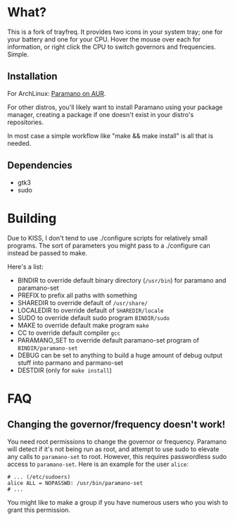 What?
=====
This is a fork of trayfreq. It provides two icons in your system tray; one for your battery and one for your CPU.
Hover the mouse over each for information, or right click the CPU to switch governors and frequencies.
Simple.


Installation
------------
For ArchLinux: [Paramano on AUR](https://aur.archlinux.org/packages/paramano/).

For other distros, you'll likely want to install Paramano using your package manager, creating a package if one doesn't exist in your distro's repositories.

In most case a simple workflow like "make && make install" is all that is needed.


Dependencies
------------

* gtk3
* sudo


Building
========
Due to KISS, I don't tend to use ./configure scripts for relatively small programs.
The sort of parameters you might pass to a ./configure can instead be passed to make.

Here's a list:

* BINDIR to override default binary directory (`/usr/bin`) for paramano and paramano-set
* PREFIX to prefix all paths with something
* SHAREDIR to override default of `/usr/share/`
* LOCALEDIR to override default of `SHAREDIR/locale`
* SUDO to override default sudo program `BINDIR/sudo`
* MAKE to override default make program `make`
* CC to override default compiler `gcc`
* PARAMANO_SET to override default paramano-set program of `BINDIR/paramano-set`
* DEBUG can be set to anything to build a huge amount of debug output stuff into parmano and parmano-set
* DESTDIR (only for `make install`)


FAQ
===
Changing the governor/frequency doesn't work!
---------------------------------------------
You need root permissions to change the governor or frequency.
Paramano will detect if it's not being run as root, and attempt to use sudo to elevate any calls to `paramano-set` to root.
However, this requires passwordless sudo access to `paramano-set`.
Here is an example for the user `alice`:

    # ... (/etc/sudoers)
	alice ALL = NOPASSWD: /usr/bin/paramano-set
	# ...

You might like to make a group if you have numerous users who you wish to grant this permission.
